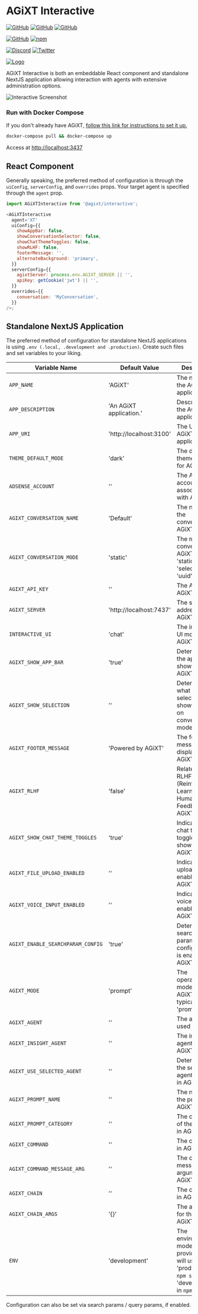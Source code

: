 # AGiXT Interactive

[![GitHub](https://img.shields.io/badge/GitHub-AGiXT%20Core-blue?logo=github&style=plastic)](https://github.com/Josh-XT/AGiXT) [![GitHub](https://img.shields.io/badge/GitHub-AGiXT%20Interactive%20UI-blue?logo=github&style=plastic)](https://github.com/JamesonRGrieve/AGiXT-Interactive) [![GitHub](https://img.shields.io/badge/GitHub-AGiXT%20StreamLit%20UI-blue?logo=github&style=plastic)](https://github.com/AGiXT/streamlit)

[![GitHub](https://img.shields.io/badge/GitHub-AGiXT%20TypeScript%20SDK-blue?logo=github&style=plastic)](https://github.com/AGiXT/typescript-sdk) [![npm](https://img.shields.io/badge/npm-AGiXT%20TypeScript%20SDK-blue?logo=npm&style=plastic)](https://www.npmjs.com/package/agixt)

[![Discord](https://img.shields.io/discord/1097720481970397356?label=Discord&logo=discord&logoColor=white&style=plastic&color=5865f2)](https://discord.gg/d3TkHRZcjD)
[![Twitter](https://img.shields.io/badge/Twitter-Follow_@Josh_XT-blue?logo=twitter&style=plastic)](https://twitter.com/Josh_XT)

[![Logo](https://josh-xt.github.io/AGiXT/images/AGiXT-gradient-flat.svg)](https://josh-xt.github.io/AGiXT/)

AGiXT Interactive is both an embeddable React component and standalone NextJS application allowing interaction with agents with extensive administration options.

![Interactive Screenshot](https://github.com/user-attachments/assets/84a0bfe3-a47c-489b-8515-d14f3cdae664)

### Run with Docker Compose

If you don't already have AGiXT, [follow this link for instructions to set it up.](https://github.com/Josh-XT/AGiXT#quick-start-guide)

```bash
docker-compose pull && docker-compose up
```

Access at <http://localhost:3437>

## React Component

Generally speaking, the preferred method of configuration is through the `uiConfig`, `serverConfig`, and `overrides` props. Your target agent is specified through the `agent` prop.

```javascript
import AGiXTInteractive from '@agixt/interactive';

<AGiXTInteractive
  agent='XT'
  uiConfig={{
    showAppBar: false,
    showConversationSelector: false,
    showChatThemeToggles: false,
    showRLHF: false,
    footerMessage: '',
    alternateBackground: 'primary',
  }}
  serverConfig={{
    agixtServer: process.env.AGIXT_SERVER || '',
    apiKey: getCookie('jwt') || '',
  }}
  overrides={{
    conversation: 'MyConversation',
  }}
/>;
```

## Standalone NextJS Application

The preferred method of configuration for standalone NextJS applications is using `.env (.local, .development and .production)`. Create such files and set variables to your liking.

| Variable Name                     | Default Value           | Description                                                                                                          |
| --------------------------------- | ----------------------- | -------------------------------------------------------------------------------------------------------------------- |
| `APP_NAME`                        | 'AGiXT'                 | The name of the AGiXT application.                                                                                   |
| `APP_DESCRIPTION`                 | 'An AGiXT application.' | Description of the AGiXT application.                                                                                |
| `APP_URI`                         | 'http://localhost:3100' | The URI of the AGiXT application.                                                                                    |
| `THEME_DEFAULT_MODE`              | 'dark'                  | The default theme mode for AGiXT.                                                                                    |
| `ADSENSE_ACCOUNT`                 | ''                      | The AdSense account associated with AGiXT.                                                                           |
| `AGIXT_CONVERSATION_NAME`         | 'Default'               | The name of the conversation in AGiXT.                                                                               |
| `AGIXT_CONVERSATION_MODE`         | 'static'                | The mode of conversation in AGiXT, can be 'static', 'select', or 'uuid'.                                             |
| `AGIXT_API_KEY`                   | ''                      | The API key for AGiXT.                                                                                               |
| `AGIXT_SERVER`                    | 'http://localhost:7437' | The server address for AGiXT.                                                                                        |
| `INTERACTIVE_UI`                  | 'chat'                  | The interactive UI mode for AGiXT.                                                                                   |
| `AGIXT_SHOW_APP_BAR`              | 'true'                  | Determines if the app bar is shown in AGiXT.                                                                         |
| `AGIXT_SHOW_SELECTION`            | ''                      | Determines what selections are shown, based on conversation mode.                                                    |
| `AGIXT_FOOTER_MESSAGE`            | 'Powered by AGiXT'      | The footer message displayed in AGiXT.                                                                               |
| `AGIXT_RLHF`                      | 'false'                 | Related to RLHF (Reinforcement Learning from Human Feedback) in AGiXT.                                               |
| `AGIXT_SHOW_CHAT_THEME_TOGGLES`   | 'true'                  | Indicates if chat theme toggles are shown in AGiXT.                                                                  |
| `AGIXT_FILE_UPLOAD_ENABLED`       | ''                      | Indicates if file upload is enabled in AGiXT.                                                                        |
| `AGIXT_VOICE_INPUT_ENABLED`       | ''                      | Indicates if voice input is enabled in AGiXT.                                                                        |
| `AGIXT_ENABLE_SEARCHPARAM_CONFIG` | 'true'                  | Determines if search parameter configuration is enabled in AGiXT.                                                    |
| `AGIXT_MODE`                      | 'prompt'                | The operational mode of AGiXT, typically 'prompt'.                                                                   |
| `AGIXT_AGENT`                     | ''                      | The agent used in AGiXT.                                                                                             |
| `AGIXT_INSIGHT_AGENT`             | ''                      | The insight agent used in AGiXT.                                                                                     |
| `AGIXT_USE_SELECTED_AGENT`        | ''                      | Determines if the selected agent is used in AGiXT.                                                                   |
| `AGIXT_PROMPT_NAME`               | ''                      | The name of the prompt in AGiXT.                                                                                     |
| `AGIXT_PROMPT_CATEGORY`           | ''                      | The category of the prompt in AGiXT.                                                                                 |
| `AGIXT_COMMAND`                   | ''                      | The command in AGiXT.                                                                                                |
| `AGIXT_COMMAND_MESSAGE_ARG`       | ''                      | The command message argument in AGiXT.                                                                               |
| `AGIXT_CHAIN`                     | ''                      | The chain used in AGiXT.                                                                                             |
| `AGIXT_CHAIN_ARGS`                | '{}'                    | The arguments for the chain in AGiXT.                                                                                |
| `ENV`                             | 'development'           | The environment mode, if not provided, this will use 'production' in `npm start` and 'development' in `npm run dev`. |

Configuration can also be set via search params / query params, if enabled.

